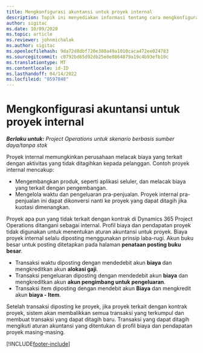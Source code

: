 ```yaml
---
title: Mengkonfigurasi akuntansi untuk proyek internal
description: Topik ini menyediakan informasi tentang cara mengkonfigurasi praktik akuntansi untuk proyek internal dalam Project Operations.
author: sigitac
ms.date: 10/09/2020
ms.topic: article
ms.reviewer: johnmichalak
ms.author: sigitac
ms.openlocfilehash: 9da72d8dbf720e380a49a1010caca472ee024783
ms.sourcegitcommit: c0792bd65d92db25e0e8864879a19c4b93efb10c
ms.translationtype: MT
ms.contentlocale: id-ID
ms.lasthandoff: 04/14/2022
ms.locfileid: "8597848"
---
```

# <a name="configure-accounting-for-internal-projects"></a>Mengkonfigurasi akuntansi untuk proyek internal

_**Berlaku untuk:** Project Operations untuk skenario berbasis sumber daya/tanpa stok_

Proyek internal memungkinkan perusahaan melacak biaya yang terkait dengan aktivitas yang tidak ditagihkan kepada pelanggan. Contoh proyek internal mencakup:

- Mengembangkan produk, seperti aplikasi seluler, dan melacak biaya yang terkait dengan pengembangan.
- Mengelola waktu dan pengeluaran pra-penjualan. Proyek internal pra-penjualan ini dapat dikonversi nanti ke proyek yang dapat ditagih jika kuotasi dimenangkan.

Proyek apa pun yang tidak terkait dengan kontrak di Dynamics 365 Project Operations ditangani sebagai internal. Profil biaya dan pendapatan proyek tidak digunakan untuk menentukan aturan akuntansi untuk proyek. Biaya proyek internal selalu diposting menggunakan prinsip laba-rugi. Akun buku besar untuk posting ditetapkan pada halaman **penataan posting buku besar**.

- Transaksi waktu diposting dengan mendedebit akun **biaya** dan mengkreditkan akun **alokasi gaji**.
- Transaksi pengeluaran diposting dengan mendedebit akun **biaya** dan mengkreditkan akun **akun pengimbang untuk pengeluaran**.
- Transaksi item diposting dengan mendebit akun **Biaya** dan mengkredit akun **biaya - Item**.

Setelah transaksi diposting ke proyek, jika proyek terkait dengan kontrak proyek, sistem akan membalikkan semua transaksi yang terkumpul dan membuat transaksi yang dapat ditagih baru. Transaksi yang dapat ditagih mengikuti aturan akuntansi yang ditentukan di profil biaya dan pendapatan proyek masing-masing.




[!INCLUDE[footer-include](../includes/footer-banner.md)]
